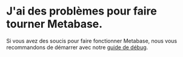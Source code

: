 # J'ai des problèmes pour faire tourner Metabase.

Si vous avez des soucis pour faire fonctionner Metabase, nous vous recommandons de démarrer avec notre [guide de débug](../../troubleshooting-guide/index.md).
